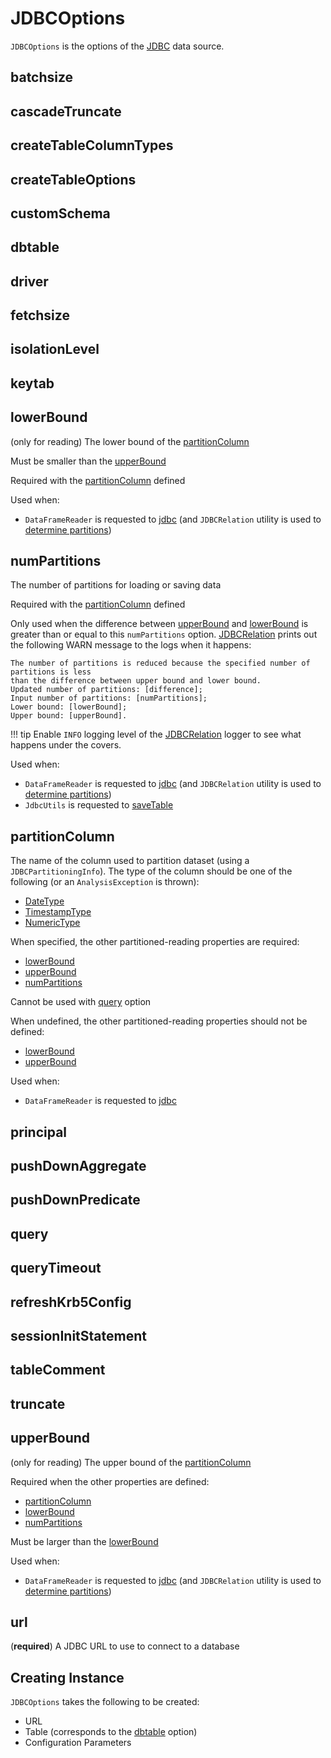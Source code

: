 # JDBCOptions

`JDBCOptions` is the options of the [JDBC](index.md) data source.

## <span id="JDBC_BATCH_INSERT_SIZE"><span id="batchsize"> batchsize

## <span id="JDBC_CASCADE_TRUNCATE"><span id="cascadeTruncate"> cascadeTruncate

## <span id="JDBC_CREATE_TABLE_COLUMN_TYPES"><span id="createTableColumnTypes"> createTableColumnTypes

## <span id="JDBC_CREATE_TABLE_OPTIONS"><span id="createTableOptions"> createTableOptions

## <span id="JDBC_CUSTOM_DATAFRAME_COLUMN_TYPES"><span id="customSchema"> customSchema

## <span id="JDBC_TABLE_NAME"><span id="dbtable"> dbtable

## <span id="JDBC_DRIVER_CLASS"><span id="driver"> driver

## <span id="JDBC_BATCH_FETCH_SIZE"><span id="fetchsize"> fetchsize

## <span id="JDBC_TXN_ISOLATION_LEVEL"><span id="isolationLevel"> isolationLevel

## <span id="JDBC_KEYTAB"><span id="keytab"> keytab

## <span id="JDBC_LOWER_BOUND"><span id="lowerBound"> lowerBound

(only for reading) The lower bound of the [partitionColumn](#partitionColumn)

Must be smaller than the [upperBound](#upperBound)

Required with the [partitionColumn](#partitionColumn) defined

Used when:

* `DataFrameReader` is requested to [jdbc](../../DataFrameReader.md#jdbc) (and `JDBCRelation` utility is used to [determine partitions](JDBCRelation.md#columnPartition))

## <span id="JDBC_NUM_PARTITIONS"><span id="numPartitions"> numPartitions

The number of partitions for loading or saving data

Required with the [partitionColumn](#partitionColumn) defined

Only used when the difference between [upperBound](#upperBound) and [lowerBound](#lowerBound) is greater than or equal to this `numPartitions` option. [JDBCRelation](JDBCRelation.md#logging) prints out the following WARN message to the logs when it happens:

```text
The number of partitions is reduced because the specified number of partitions is less
than the difference between upper bound and lower bound.
Updated number of partitions: [difference];
Input number of partitions: [numPartitions];
Lower bound: [lowerBound];
Upper bound: [upperBound].
```

!!! tip
    Enable `INFO` logging level of the [JDBCRelation](JDBCRelation.md#logging) logger to see what happens under the covers.

Used when:

* `DataFrameReader` is requested to [jdbc](../../DataFrameReader.md#jdbc) (and `JDBCRelation` utility is used to [determine partitions](JDBCRelation.md#columnPartition))
* `JdbcUtils` is requested to [saveTable](JdbcUtils.md#saveTable)

## <span id="JDBC_PARTITION_COLUMN"><span id="partitionColumn"> partitionColumn

The name of the column used to partition dataset (using a `JDBCPartitioningInfo`). The type of the column should be one of the following (or an `AnalysisException` is thrown):

* [DateType](../../types/AtomicType.md#DateType)
* [TimestampType](../../types/AtomicType.md#TimestampType)
* [NumericType](../../types/AtomicType.md#NumericType)

When specified, the other partitioned-reading properties are required:

* [lowerBound](#lowerBound)
* [upperBound](#upperBound)
* [numPartitions](#numPartitions)

Cannot be used with [query](#query) option

When undefined, the other partitioned-reading properties should not be defined:

* [lowerBound](#lowerBound)
* [upperBound](#upperBound)

Used when:

* `DataFrameReader` is requested to [jdbc](../../DataFrameReader.md#jdbc)

## <span id="JDBC_PRINCIPAL"><span id="principal"> principal

## <span id="JDBC_PUSHDOWN_AGGREGATE"><span id="pushDownAggregate"> pushDownAggregate

## <span id="JDBC_PUSHDOWN_PREDICATE"><span id="pushDownPredicate"> pushDownPredicate

## <span id="JDBC_QUERY_STRING"><span id="query"> query

## <span id="JDBC_QUERY_TIMEOUT"><span id="queryTimeout"> queryTimeout

## <span id="JDBC_REFRESH_KRB5_CONFIG"><span id="refreshKrb5Config"> refreshKrb5Config

## <span id="JDBC_SESSION_INIT_STATEMENT"><span id="sessionInitStatement"> sessionInitStatement

## <span id="JDBC_TABLE_COMMENT"><span id="tableComment"> tableComment

## <span id="JDBC_TRUNCATE"><span id="truncate"> truncate

## <span id="JDBC_UPPER_BOUND"><span id="upperBound"> upperBound

(only for reading) The upper bound of the [partitionColumn](#partitionColumn)

Required when the other properties are defined:

* [partitionColumn](#partitionColumn)
* [lowerBound](#lowerBound)
* [numPartitions](#numPartitions)

Must be larger than the [lowerBound](#lowerBound)

Used when:

* `DataFrameReader` is requested to [jdbc](../../DataFrameReader.md#jdbc) (and `JDBCRelation` utility is used to [determine partitions](JDBCRelation.md#columnPartition))

## <span id="JDBC_URL"><span id="url"> url

(**required**) A JDBC URL to use to connect to a database

## Creating Instance

`JDBCOptions` takes the following to be created:

* <span id="url"> URL
* <span id="table"> Table (corresponds to the [dbtable](#dbtable) option)
* <span id="parameters"> Configuration Parameters
